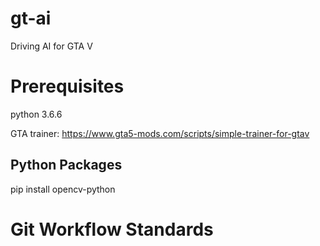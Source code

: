 # gt-ai

Driving AI for GTA V

# Prerequisites 
python 3.6.6

GTA trainer: https://www.gta5-mods.com/scripts/simple-trainer-for-gtav 

## Python Packages
pip install opencv-python

# Git Workflow Standards
